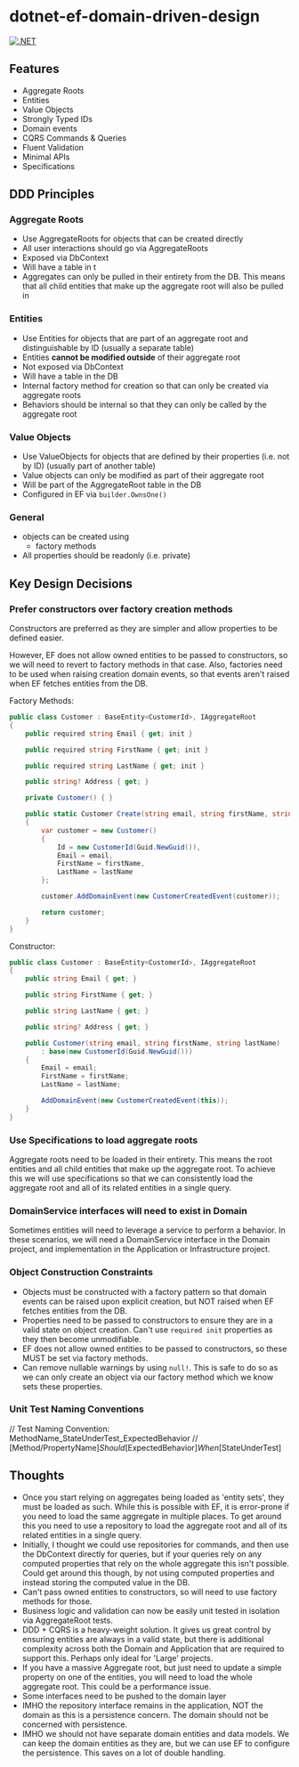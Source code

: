 # dotnet-ef-domain-driven-design

[![.NET](https://github.com/danielmackay/dotnet-ef-domain-driven-design/actions/workflows/dotnet.yml/badge.svg)](https://github.com/danielmackay/dotnet-ef-domain-driven-design/actions/workflows/dotnet.yml)

## Features

- Aggregate Roots
- Entities
- Value Objects
- Strongly Typed IDs
- Domain events
- CQRS Commands & Queries
- Fluent Validation
- Minimal APIs
- Specifications

## DDD Principles

### Aggregate Roots

- Use AggregateRoots for objects that can be created directly
- All user interactions should go via AggregateRoots
- Exposed via DbContext
- Will have a table in t
- Aggregates can only be pulled in their entirety from the DB.  This means that all child entities that make up the aggregate root will also be pulled in

### Entities

- Use Entities for objects that are part of an aggregate root and distinguishable by ID (usually a separate table)
- Entities **cannot be modified outside** of their aggregate root
- Not exposed via DbContext
- Will have a table in the DB
- Internal factory method for creation so that can only be created via aggregate roots
- Behaviors should be internal so that they can only be called by the aggregate root

### Value Objects

- Use ValueObjects for objects that are defined by their properties (i.e. not by ID) (usually part of another table)
- Value objects can only be modified as part of their aggregate root
- Will be part of the AggregateRoot table in the DB
- Configured in EF via `builder.OwnsOne()`

### General

- objects can be created using
  - factory methods
- All properties should be readonly (i.e. private)




## Key Design Decisions

### Prefer constructors over factory creation methods

Constructors are preferred as they are simpler and allow properties to be defined easier.

However, EF does not allow owned entities to be passed to constructors, so we will need to revert to factory methods in that case.  Also, factories need to be used when raising creation domain events, so that events aren't raised when EF fetches entities from the DB.

Factory Methods:

```cs
public class Customer : BaseEntity<CustomerId>, IAggregateRoot
{
    public required string Email { get; init }

    public required string FirstName { get; init }

    public required string LastName { get; init }

    public string? Address { get; }

    private Customer() { }

    public static Customer Create(string email, string firstName, string lastName)
    {
        var customer = new Customer()
        {
            Id = new CustomerId(Guid.NewGuid()),
            Email = email,
            FirstName = firstName,
            LastName = lastName
        };

        customer.AddDomainEvent(new CustomerCreatedEvent(customer));

        return customer;
    }
}
```

Constructor:

```cs
public class Customer : BaseEntity<CustomerId>, IAggregateRoot
{
    public string Email { get; }

    public string FirstName { get; }

    public string LastName { get; }

    public string? Address { get; }

    public Customer(string email, string firstName, string lastName)
        : base(new CustomerId(Guid.NewGuid()))
    {
        Email = email;
        FirstName = firstName;
        LastName = lastName;

        AddDomainEvent(new CustomerCreatedEvent(this));
    }
}
```

### Use Specifications to load aggregate roots

Aggregate roots need to be loaded in their entirety.  This means the root entities and all child entities that make up the aggregate root.  To achieve this we will use specifications so that we can consistently load the aggregate root and all of its related entities in a single query.

### DomainService interfaces will need to exist in Domain

Sometimes entities will need to leverage a service to perform a behavior.  In these scenarios, we will need a DomainService interface in the Domain project, and implementation in the Application or Infrastructure project.

### Object Construction Constraints

- Objects must be constructed with a factory pattern so that domain events can be raised upon explicit creation, but NOT raised when EF fetches entities from the DB.
- Properties need to be passed to constructors to ensure they are in a valid state on object creation.  Can't use `required init` properties as they then become unmodifiable.
- EF does not allow owned entities to be passed to constructors, so these MUST be set via factory methods.
- Can remove nullable warnings by using `null!`.  This is safe to do so as we can only create an object via our factory method which we know sets these properties.

### Unit Test Naming Conventions

// Test Naming Convention: MethodName_StateUnderTest_ExpectedBehavior
// [Method/PropertyName]_Should_[ExpectedBehavior]_When_[StateUnderTest]

## Thoughts

- Once you start relying on aggregates being loaded as 'entity sets', they must be loaded as such.  While this is possible with EF, it is error-prone if you need to load the same aggregate in multiple places.  To get around this you need to use a repository to load the aggregate root and all of its related entities in a single query.
- Initially, I thought we could use repositories for commands, and then use the DbContext directly for queries, but if your queries rely on any computed properties that rely on the whole aggregate this isn't possible.  Could get around this though, by not using computed properties and instead storing the computed value in the DB.
- Can't pass owned entities to constructors, so will need to use factory methods for those.
- Business logic and validation can now be easily unit tested in isolation via AggregateRoot tests.
- DDD + CQRS is a heavy-weight solution.  It gives us great control by ensuring entities are always in a valid state, but there is additional complexity across both the Domain and Application that are required to support this.  Perhaps only ideal for 'Large' projects.
- If you have a massive Aggregate root, but just need to update a simple property on one of the entities, you will need to load the whole aggregate root.  This could be a performance issue.
- Some interfaces need to be pushed to the domain layer
- IMHO the repository interface remains in the application, NOT the domain as this is a persistence concern.  The domain should not be concerned with persistence.
- IMHO we should not have separate domain entities and data models.  We can keep the domain entities as they are, but we can use EF to configure the persistence. This saves on a lot of double handling.
